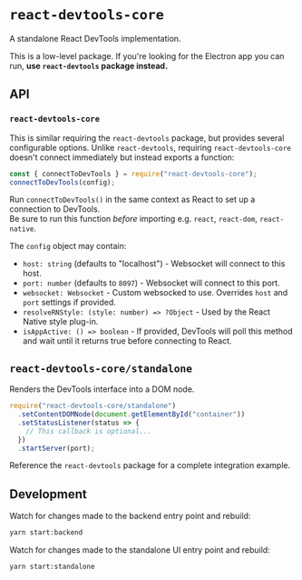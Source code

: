 # `react-devtools-core`

A standalone React DevTools implementation.

This is a low-level package. If you're looking for the Electron app you can run, **use `react-devtools` package instead.**

## API

### `react-devtools-core`

This is similar requiring the `react-devtools` package, but provides several configurable options. Unlike `react-devtools`, requiring `react-devtools-core` doesn't connect immediately but instead exports a function:

```js
const { connectToDevTools } = require("react-devtools-core");
connectToDevTools(config);
```

Run `connectToDevTools()` in the same context as React to set up a connection to DevTools.  
Be sure to run this function *before* importing e.g. `react`, `react-dom`, `react-native`.

The `config` object may contain:
* `host: string` (defaults to "localhost") - Websocket will connect to this host.
* `port: number` (defaults to `8097`) - Websocket will connect to this port.
* `websocket: Websocket` - Custom websocked to use. Overrides `host` and `port` settings if provided.
* `resolveRNStyle: (style: number) => ?Object` - Used by the React Native style plug-in.
* `isAppActive: () => boolean` - If provided, DevTools will poll this method and wait until it returns true before connecting to React.

## `react-devtools-core/standalone`

Renders the DevTools interface into a DOM node.

```js
require("react-devtools-core/standalone")
  .setContentDOMNode(document.getElementById("container"))
  .setStatusListener(status => {
    // This callback is optional...
  })
  .startServer(port);
```

Reference the `react-devtools` package for a complete integration example.

## Development

Watch for changes made to the backend entry point and rebuild:
```sh
yarn start:backend
```

Watch for changes made to the standalone UI entry point and rebuild:
```sh
yarn start:standalone
```
